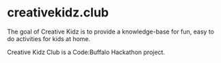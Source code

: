 # creativekidz.club
The goal of Creative Kidz is to provide a knowledge-base for fun, easy to do activities for kids at home.


Creative Kidz Club is a Code:Buffalo Hackathon project.
